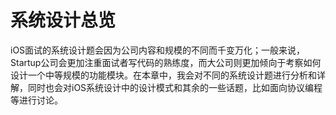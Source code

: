 # 系统设计总览

iOS面试的系统设计题会因为公司内容和规模的不同而千变万化；一般来说，Startup公司会更加注重面试者写代码的熟练度，而大公司则更加倾向于考察如何设计一个中等规模的功能模块。在本章中，我会对不同的系统设计题进行分析和详解，同时也会对iOS系统设计中的设计模式和其余的一些话题，比如面向协议编程等进行讨论。

